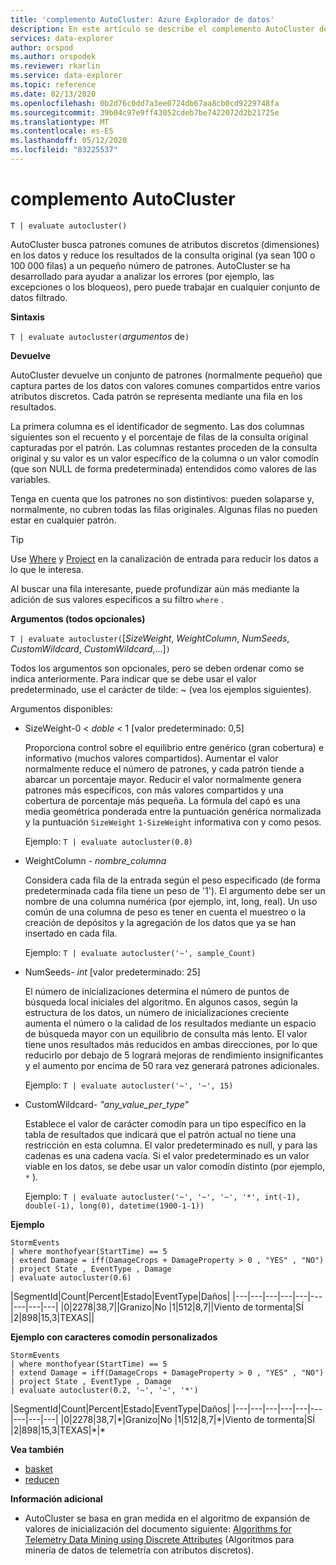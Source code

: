 ```yaml
---
title: 'complemento AutoCluster: Azure Explorador de datos'
description: En este artículo se describe el complemento AutoCluster de Azure Explorador de datos.
services: data-explorer
author: orspod
ms.author: orspodek
ms.reviewer: rkarlin
ms.service: data-explorer
ms.topic: reference
ms.date: 02/13/2020
ms.openlocfilehash: 0b2d76c0dd7a3ee0724db67aa8cb0cd9229748fa
ms.sourcegitcommit: 39b04c97e9ff43052cdeb7be7422072d2b21725e
ms.translationtype: MT
ms.contentlocale: es-ES
ms.lasthandoff: 05/12/2020
ms.locfileid: "83225537"
---
```

# <a name="autocluster-plugin"></a>complemento AutoCluster

```kusto
T | evaluate autocluster()
```

AutoCluster busca patrones comunes de atributos discretos (dimensiones) en los datos y reduce los resultados de la consulta original (ya sean 100 o 100 000 filas) a un pequeño número de patrones. AutoCluster se ha desarrollado para ayudar a analizar los errores (por ejemplo, las excepciones o los bloqueos), pero puede trabajar en cualquier conjunto de datos filtrado. 

**Sintaxis**

`T | evaluate autocluster(`*argumentos* de`)`

**Devuelve**

AutoCluster devuelve un conjunto de patrones (normalmente pequeño) que captura partes de los datos con valores comunes compartidos entre varios atributos discretos. Cada patrón se representa mediante una fila en los resultados. 

La primera columna es el identificador de segmento. Las dos columnas siguientes son el recuento y el porcentaje de filas de la consulta original capturadas por el patrón. Las columnas restantes proceden de la consulta original y su valor es un valor específico de la columna o un valor comodín (que son NULL de forma predeterminada) entendidos como valores de las variables. 

Tenga en cuenta que los patrones no son distintivos: pueden solaparse y, normalmente, no cubren todas las filas originales. Algunas filas no pueden estar en cualquier patrón.

> [!TIP]
> Use [Where](./whereoperator.md) y [Project](./projectoperator.md) en la canalización de entrada para reducir los datos a lo que le interesa.
>
> Al buscar una fila interesante, puede profundizar aún más mediante la adición de sus valores específicos a su filtro `where` .

**Argumentos (todos opcionales)**

`T | evaluate autocluster(`[*SizeWeight*, *WeightColumn*, *NumSeeds*, *CustomWildcard*, *CustomWildcard*,...]`)`

Todos los argumentos son opcionales, pero se deben ordenar como se indica anteriormente. Para indicar que se debe usar el valor predeterminado, use el carácter de tilde: ~ (vea los ejemplos siguientes).

Argumentos disponibles:

* SizeWeight-0 < *doble* < 1 [valor predeterminado: 0,5]

    Proporciona control sobre el equilibrio entre genérico (gran cobertura) e informativo (muchos valores compartidos). Aumentar el valor normalmente reduce el número de patrones, y cada patrón tiende a abarcar un porcentaje mayor. Reducir el valor normalmente genera patrones más específicos, con más valores compartidos y una cobertura de porcentaje más pequeña. La fórmula del capó es una media geométrica ponderada entre la puntuación genérica normalizada y la puntuación `SizeWeight` `1-SizeWeight` informativa con y como pesos. 

    Ejemplo: `T | evaluate autocluster(0.8)`

* WeightColumn - *nombre_columna*

    Considera cada fila de la entrada según el peso especificado (de forma predeterminada cada fila tiene un peso de '1'). El argumento debe ser un nombre de una columna numérica (por ejemplo, int, long, real). Un uso común de una columna de peso es tener en cuenta el muestreo o la creación de depósitos y la agregación de los datos que ya se han insertado en cada fila.
    
    Ejemplo: `T | evaluate autocluster('~', sample_Count)` 

* NumSeeds- *int* [valor predeterminado: 25] 

    El número de inicializaciones determina el número de puntos de búsqueda local iniciales del algoritmo. En algunos casos, según la estructura de los datos, un número de inicializaciones creciente aumenta el número o la calidad de los resultados mediante un espacio de búsqueda mayor con un equilibrio de consulta más lento. El valor tiene unos resultados más reducidos en ambas direcciones, por lo que reducirlo por debajo de 5 logrará mejoras de rendimiento insignificantes y el aumento por encima de 50 rara vez generará patrones adicionales.

    Ejemplo:  `T | evaluate autocluster('~', '~', 15)`

* CustomWildcard- *"any_value_per_type"*

    Establece el valor de carácter comodín para un tipo específico en la tabla de resultados que indicará que el patrón actual no tiene una restricción en esta columna.
    El valor predeterminado es null, y para las cadenas es una cadena vacía. Si el valor predeterminado es un valor viable en los datos, se debe usar un valor comodín distinto (por ejemplo, `*` ).

    Ejemplo: `T | evaluate autocluster('~', '~', '~', '*', int(-1), double(-1), long(0), datetime(1900-1-1))`

**Ejemplo**

<!-- csl: https://help.kusto.windows.net:443/Samples -->
```kusto
StormEvents 
| where monthofyear(StartTime) == 5
| extend Damage = iff(DamageCrops + DamageProperty > 0 , "YES" , "NO")
| project State , EventType , Damage
| evaluate autocluster(0.6)
```

|SegmentId|Count|Percent|Estado|EventType|Daños|
|---|---|---|---|---|---|---|---|---|
|0|2278|38,7||Granizo|No
|1|512|8,7||Viento de tormenta|SÍ
|2|898|15,3|TEXAS||

**Ejemplo con caracteres comodín personalizados**

<!-- csl: https://help.kusto.windows.net:443/Samples -->
```kusto
StormEvents 
| where monthofyear(StartTime) == 5
| extend Damage = iff(DamageCrops + DamageProperty > 0 , "YES" , "NO")
| project State , EventType , Damage 
| evaluate autocluster(0.2, '~', '~', '*')
```

|SegmentId|Count|Percent|Estado|EventType|Daños|
|---|---|---|---|---|---|---|---|---|
|0|2278|38,7|\*|Granizo|No
|1|512|8,7|\*|Viento de tormenta|SÍ
|2|898|15,3|TEXAS|\*|\*

**Vea también**

* [basket](./basketplugin.md)
* [reducen](./reduceoperator.md)

**Información adicional**

* AutoCluster se basa en gran medida en el algoritmo de expansión de valores de inicialización del documento siguiente: [Algorithms for Telemetry Data Mining using Discrete Attributes](https://www.scitepress.org/DigitalLibrary/PublicationsDetail.aspx?ID=d5kcrO+cpEU=&t=1) (Algoritmos para minería de datos de telemetría con atributos discretos). 

